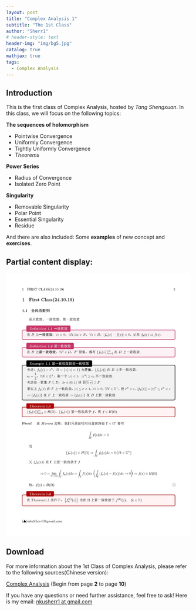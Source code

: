 ```yaml
---
layout: post
title: "Complex Analysis 1"
subtitle: "The 1st Class"
author: "Sherr1"
# header-style: text
header-img: "img/bg5.jpg"
catalog: true
mathjax: true
tags:
  - Complex Analysis
---
```

## Introduction
This is the first class of Complex Analysis, hosted by *Tang Shengxuan*. In this class, we will focus on the following topics:

**The sequences of holomorphism**
- Pointwise Convergence
- Uniformly Convergence
- Tightly Uniformly Convergence
- *Theorems*

**Power Series**
- Radius of Convergence
- Isolated Zero Point

**Singularity**
- Removable Singularity
- Polar Point
- Essential Singularity
- Residue

And there are also included: Some **examples** of new concept and **exercises**.

## Partial content display:
![](/img/in-post/post-ca/02.jpg)

## Download
For more information about the 1st Class of Complex Analysis, please refer to the following sources(Chinese version):

[Complex Analysis](/files/Complex%20Analysis.pdf) (Begin from page **2** to page **10**)

If you have any questions or need further assistance, feel free to ask! Here is my email: [nkusherr1 at gmail.com](mailto:nkusherr1@gmail.com)